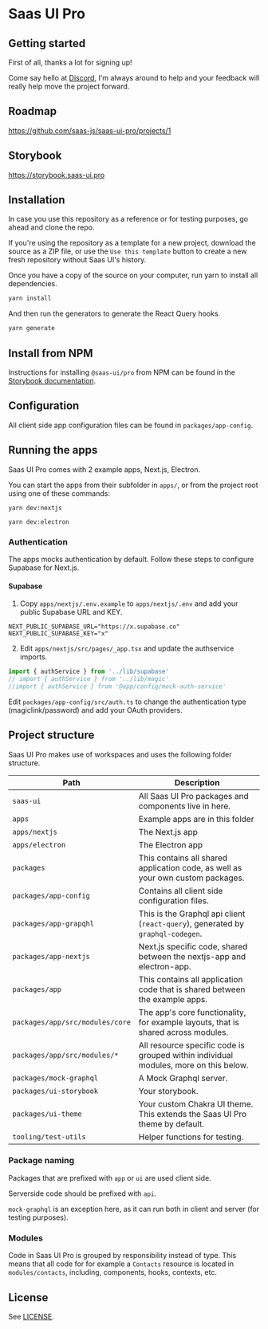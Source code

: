 # Saas UI Pro

## Getting started

First of all, thanks a lot for signing up!

Come say hello at [Discord](https://discord.gg/yFr9KaW7), I'm always around to help and your feedback will really help move the project forward.

## Roadmap

https://github.com/saas-js/saas-ui-pro/projects/1

## Storybook

https://storybook.saas-ui.pro

## Installation

In case you use this repository as a reference or for testing purposes, go ahead and clone the repo.

If you're using the repository as a template for a new project, download the source as a ZIP file, or use the `Use this template` button to create a new fresh repository without Saas UI's history.

Once you have a copy of the source on your computer, run yarn to install all dependencies.

```bash
yarn install
```

And then run the generators to generate the React Query hooks.

```bash
yarn generate
```

## Install from NPM

Instructions for installing `@saas-ui/pro` from NPM can be found in the [Storybook documentation](https://storybook.saas-ui.pro/?path=/story/docs-getting-started--page).

## Configuration

All client side app configuration files can be found in `packages/app-config`.

## Running the apps

Saas UI Pro comes with 2 example apps, Next.js, Electron.

You can start the apps from their subfolder in `apps/`, or from the project root using one of these commands:

```
yarn dev:nextjs

yarn dev:electron
```

### Authentication

The apps mocks authentication by default. Follow these steps to configure Supabase for Next.js.

#### Supabase

1. Copy `apps/nextjs/.env.example` to `apps/nextjs/.env` and add your public Supabase URL and KEY.

```
NEXT_PUBLIC_SUPABASE_URL="https://x.supabase.co"
NEXT_PUBLIC_SUPABASE_KEY="x"
```

2. Edit `apps/nextjs/src/pages/_app.tsx` and update the authservice imports.

```js
import { authService } from '../lib/supabase'
// import { authService } from '../lib/magic'
//import { authService } from '@app/config/mock-auth-service'
```

Edit `packages/app-config/src/auth.ts` to change the authentication type (magiclink/password) and add your OAuth providers.

## Project structure

Saas UI Pro makes use of workspaces and uses the following folder structure.

| Path                            | Description                                                                          |
| ------------------------------- | ------------------------------------------------------------------------------------ |
| `saas-ui`                       | All Saas UI Pro packages and components live in here.                                |
| `apps`                          | Example apps are in this folder                                                      |
| `apps/nextjs`                   | The Next.js app                                                                      |
| `apps/electron`                 | The Electron app                                                                     |
| `packages`                      | This contains all shared application code, as well as your own custom packages.      |
| `packages/app-config`           | Contains all client side configuration files.                                        |
| `packages/app-grapqhl`          | This is the Graphql api client (`react-query`), generated by `graphql-codegen`.      |
| `packages/app-nextjs`           | Next.js specific code, shared between the nextjs-app and electron-app.               |
| `packages/app`                  | This contains all application code that is shared between the example apps.          |
| `packages/app/src/modules/core` | The app's core functionality, for example layouts, that is shared across modules.    |
| `packages/app/src/modules/*`    | All resource specific code is grouped within individual modules, more on this below. |
| `packages/mock-graphql`         | A Mock Graphql server.                                                               |
| `packages/ui-storybook`         | Your storybook.                                                                      |
| `packages/ui-theme`             | Your custom Chakra UI theme. This extends the Saas UI Pro theme by default.          |
| `tooling/test-utils`            | Helper functions for testing.                                                        |

### Package naming

Packages that are prefixed with `app` or `ui` are used client side.

Serverside code should be prefixed with `api`.

`mock-graphql` is an exception here, as it can run both in client and server (for testing purposes).

### Modules

Code in Saas UI Pro is grouped by responsibility instead of type. This means that all code for for example a `Contacts` resource is
located in `modules/contacts`, including, components, hooks, contexts, etc.

## License

See [LICENSE](./LICENSE).
